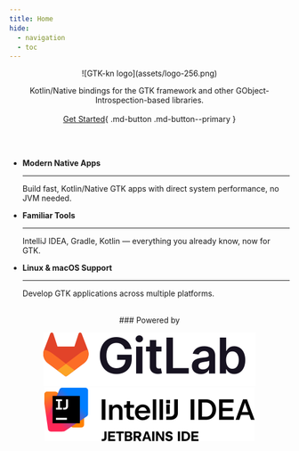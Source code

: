 ```yaml
---
title: Home
hide:
  - navigation
  - toc
---
```


<div style="text-align: center;" markdown>
![GTK-kn logo](assets/logo-256.png)

Kotlin/Native bindings for the GTK framework and other GObject-Introspection-based libraries.
<br>
<br>
[Get Started](get-started/index.md){ .md-button .md-button--primary }
</div>
<br>
<br>
<div class="grid cards" markdown>

-   __Modern Native Apps__

    ---

    Build fast, Kotlin/Native GTK apps with direct system performance, no JVM needed.

-   __Familiar Tools__

    ---

    IntelliJ IDEA, Gradle, Kotlin — everything you already know, now for GTK.

-   __Linux & macOS Support__

    ---

    Develop GTK applications across multiple platforms.

</div>
<br>
<div style="text-align: center;" markdown>
### Powered by

[![GitLab](assets/logo-gitlab.svg)](https://about.gitlab.com/solutions/open-source/join/)[![IntelliJ IDEA](assets/logo-intellij-idea.svg)](https://jb.gg/OpenSourceSupport)
</div>
